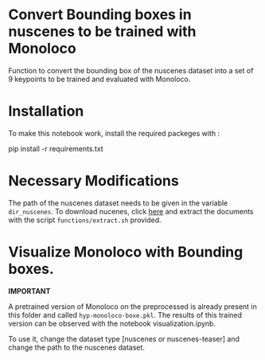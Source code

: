 # Convert Bounding boxes in nuscenes to be trained with Monoloco

Function to convert the bounding box of the nuscenes dataset into a set of 9 keypoints to be trained and evaluated with Monoloco.

# Installation

To make this notebook work, install the required packeges with :

pip install -r requirements.txt

# Necessary Modifications

The path of the nuscenes dataset needs to be given in the variable ```dir_nuscenes```.
To download nucenes, click [here](https://www.nuscenes.org/download) and extract the documents with the script ```functions/extract.sh``` provided.

# Visualize Monoloco with Bounding boxes.

**IMPORTANT**

A pretrained version of Monoloco on the preprocessed is already present in this folder and called ```hyp-monoloco-boxe.pkl```. The results of this trained version can be observed with the notebook visualization.ipynb.

To use it, change the dataset type [nuscenes or nuscenes-teaser] and change the path to the nuscenes dataset.